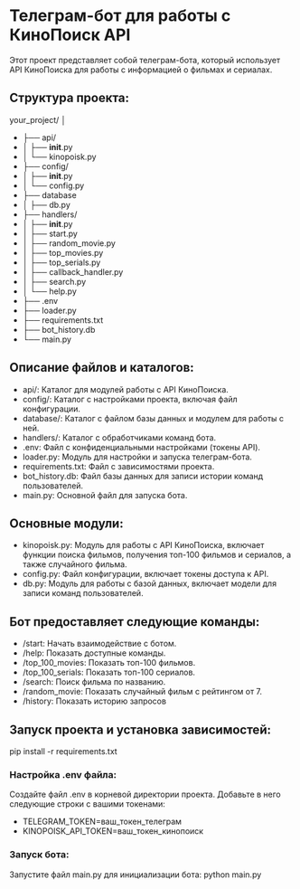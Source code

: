 # Телеграм-бот для работы с КиноПоиск API

Этот проект представляет собой телеграм-бота, который использует API КиноПоиска для работы с информацией о фильмах и сериалах.

## Структура проекта:

your_project/
│
* ├── api/
* │   ├── __init__.py
* │   └── kinopoisk.py
* ├── config/
* │   ├── __init__.py
* │   └── config.py
* ├── database
* │   ├── db.py
* ├── handlers/
* │   ├── __init__.py
* │   ├── start.py
* │   ├── random_movie.py
* │   ├── top_movies.py
* │   ├── top_serials.py
* │   ├── callback_handler.py
* │   ├── search.py
* │   └── help.py
* ├── .env
* ├── loader.py
* ├── requirements.txt
* ├── bot_history.db
* └── main.py


## Описание файлов и каталогов:

* api/: Каталог для модулей работы с API КиноПоиска.
* config/: Каталог с настройками проекта, включая файл конфигурации.
* database/: Каталог с файлом базы данных и модулем для работы с ней.
* handlers/: Каталог с обработчиками команд бота.
* .env: Файл с конфиденциальными настройками (токены API).
* loader.py: Модуль для настройки и запуска телеграм-бота.
* requirements.txt: Файл с зависимостями проекта.
* bot_history.db: Файл базы данных для записи истории команд пользователей.
* main.py: Основной файл для запуска бота.


## Основные модули:

* kinopoisk.py: Модуль для работы с API КиноПоиска, включает функции поиска фильмов, получения топ-100 фильмов и сериалов, а также случайного фильма.
* config.py: Файл конфигурации, включает токены доступа к API.
* db.py: Модуль для работы с базой данных, включает модели для записи команд пользователей.



## Бот предоставляет следующие команды:

* /start: Начать взаимодействие с ботом.
* /help: Показать доступные команды.
* /top_100_movies: Показать топ-100 фильмов.
* /top_100_serials: Показать топ-100 сериалов.
* /search: Поиск фильма по названию.
* /random_movie: Показать случайный фильм с рейтингом от 7.
* /history: Показать историю запросов


## Запуск проекта и установка зависимостей:

pip install -r requirements.txt

### Настройка .env файла:

Создайте файл .env в корневой директории проекта.
Добавьте в него следующие строки с вашими токенами:
* TELEGRAM_TOKEN=ваш_токен_телеграм
* KINOPOISK_API_TOKEN=ваш_токен_кинопоиск

### Запуск бота:

Запустите файл main.py для инициализации бота:
python main.py
